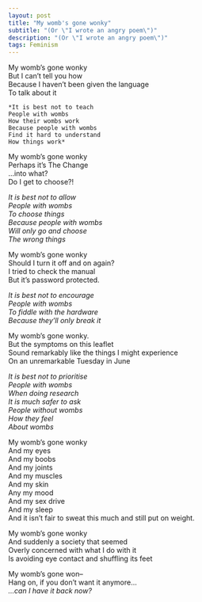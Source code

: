 ```yaml
---
layout: post
title: "My womb's gone wonky"
subtitle: "(Or \"I wrote an angry poem\")"
description: "(Or \"I wrote an angry poem\")"
tags: Feminism
---
```


My womb’s gone wonky  
But I can’t tell you how  
Because I haven’t been given the language  
To talk about it  

	*It is best not to teach  
	People with wombs  
	How their wombs work  
	Because people with wombs  
	Find it hard to understand  
	How things work*  

My womb’s gone wonky  
Perhaps it’s The Change  
…into what?  
Do I get to choose?!  

*It is best not to allow  
People with wombs  
To choose things  
Because people with wombs  
Will only go and choose  
The wrong things*  

My womb’s gone wonky  
Should I turn it off and on again?  
I tried to check the manual  
But it’s password protected.  

*It is best not to encourage  
People with wombs  
To fiddle with the hardware  
Because they’ll only break it*  

My womb’s gone wonky.  
But the symptoms on this leaflet  
Sound remarkably like the things I might experience  
On an unremarkable Tuesday in June  

*It is best not to prioritise  
People with wombs  
When doing research  
It is much safer to ask  
People without wombs  
How they feel  
About wombs*  

My womb’s gone wonky  
And my eyes  
And my boobs  
And my joints  
And my muscles  
And my skin  
Any my mood  
And my sex drive  
And my sleep  
And it isn’t fair to sweat this much and still put on weight.  

My womb’s gone wonky  
And suddenly a society that seemed  
Overly concerned with what I do with it  
Is avoiding eye contact and shuffling its feet  

My womb’s gone won–  
Hang on, if you don’t want it anymore…  
*…can I have it back now?*  

